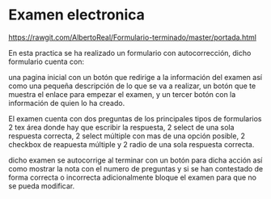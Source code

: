 # Examen electronica

https://rawgit.com/AlbertoReal/Formulario-terminado/master/portada.html

En esta practica se ha realizado un formulario con autocorrección, dicho formulario cuenta con:

una pagina inicial con un botón que redirige a la información del examen así como una pequeña descripción de lo que se va a realizar, un botón que te muestra el enlace para empezar el examen, y un tercer botón con la información de quien lo ha creado.

El examen cuenta con dos preguntas de los principales tipos de formularios 2 tex área donde hay que escribir la respuesta, 2 select de una sola respuesta correcta, 2 select múltiple con mas de una opción posible, 2 checkbox de reapuesta múltiple y 2 radio de una sola respuesta correcta.

dicho examen se autocorrige al terminar con un botón para dicha acción así como mostrar la nota con el numero de preguntas y si se han contestado de forma correcta o incorrecta adicionalmente bloque el examen para que no se pueda modificar.
